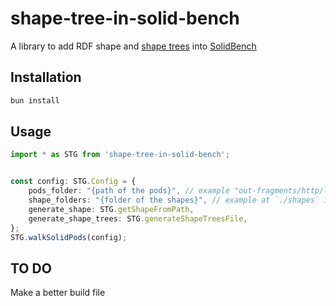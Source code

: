 # shape-tree-in-solid-bench

A library to add RDF shape and [shape trees](https://shapetrees.org/) into [SolidBench](https://github.com/SolidBench/SolidBench.js)

## Installation
```bash
bun install
```
## Usage

```ts
import * as STG from 'shape-tree-in-solid-bench';


const config: STG.Config = {
    pods_folder: "{path of the pods}", // example "out-fragments/http/localhost_3000/pods"
    shape_folders: "{folder of the shapes}", // example at `./shapes` in this repository
    generate_shape: STG.getShapeFromPath,
    generate_shape_trees: STG.generateShapeTreesFile,
};
STG.walkSolidPods(config);
```

## TO DO 
Make a better build file